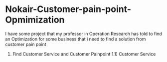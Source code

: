 # Nokair-Customer-pain-point-Opmimization
I have some project that my professor in Operation Research has told to find an Optimization for some business that i need to find a solution from customer pain point

1) Find Customer Service and Customer Painpoint
   1.1) Customer Service
